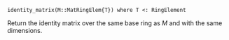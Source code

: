 ```
identity_matrix(M::MatRingElem{T}) where T <: RingElement
```

Return the identity matrix over the same base ring as $M$ and with the same dimensions.
